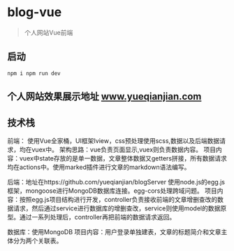 # blog-vue

> 个人网站Vue前端

## 启动
`
npm i
npm run dev
`

## 个人网站效果展示地址 www.yueqianjian.com

## 技术栈

前端：
使用Vue全家桶，UI框架Iview，css预处理使用scss,数据以及后端数据请求，均在vuex中。
架构思路：vue负责页面显示,vuex则负责数据内容。
项目内容：vuex中state存放的是单一数据，文章整体数据又getters拼接，所有数据请求均在actions中。使用marked插件进行文章的markdown语法编写。

后端：地址在https://github.com/yueqianjian/blogServer
使用node.js的egg.js框架，mongoose进行MongoDB数据库连接。egg-cors处理跨域问题。
项目内容：按照egg.js项目结构进行开发，controller负责接收前端的文章增删查改的数据请求，然后通过service进行数据库的增删查改，service则使用model的数据原型。通过一系列处理后，controller再把前端的数据请求返回。

数据库：使用MongoDB
项目内容：用户登录单独建表，文章的标题简介和文章主体分为两个关联表。
